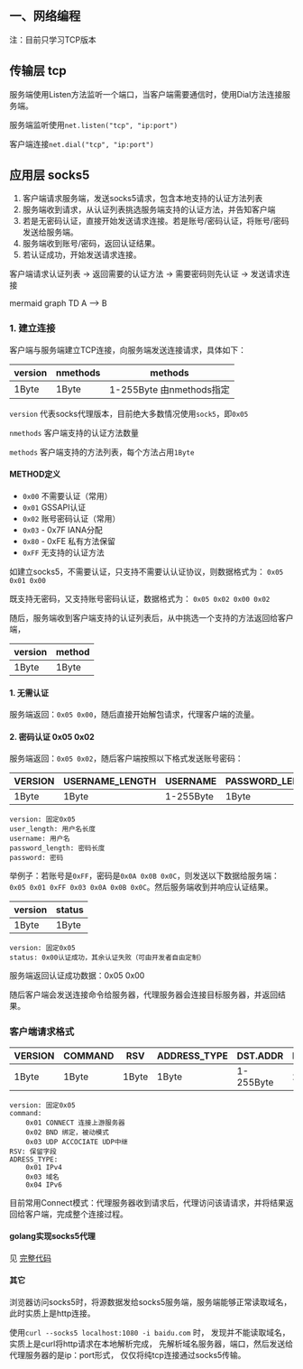## 一、网络编程

注：目前只学习TCP版本

## 传输层 tcp

服务端使用Listen方法监听一个端口，当客户端需要通信时，使用Dial方法连接服务端。

服务端监听使用`net.listen("tcp", "ip:port")`

客户端连接`net.dial("tcp", "ip:port")`

## 应用层 socks5

1. 客户端请求服务端，发送socks5请求，包含本地支持的认证方法列表
2. 服务端收到请求，从认证列表挑选服务端支持的认证方法，并告知客户端
3. 若是无密码认证，直接开始发送请求连接。若是账号/密码认证，将账号/密码发送给服务端。
4. 服务端收到账号/密码，返回认证结果。
5. 若认证成功，开始发送请求连接。

客户端请求认证列表 -> 返回需要的认证方法 -> 需要密码则先认证 -> 发送请求连接

mermaid
graph TD
   A --> B
   

### 1. 建立连接

客户端与服务端建立TCP连接，向服务端发送连接请求，具体如下：

| version | nmethods | methods |
| --- | --- | --- |
|1Byte | 1Byte | 1-255Byte 由nmethods指定 |

`version` 代表socks代理版本，目前绝大多数情况使用`sock5`，即`0x05`

`nmethods` 客户端支持的认证方法数量

`methods` 客户端支持的方法列表，每个方法占用`1Byte`

#### METHOD定义

- `0x00` 不需要认证（常用）
- `0x01` GSSAPI认证
- `0x02` 账号密码认证（常用）
- `0x03` - 0x7F IANA分配
- `0x80` - 0xFE 私有方法保留
- `0xFF` 无支持的认证方法

如建立socks5，不需要认证，只支持不需要认认证协议，则数据格式为：
`0x05 0x01 0x00`

既支持无密码，又支持账号密码认证，数据格式为：
`0x05 0x02 0x00 0x02`

随后，服务端收到客户端支持的认证列表后，从中挑选一个支持的方法返回给客户端，

version | method
--- | --- 
1Byte | 1Byte

#### 1. 无需认证
 服务端返回：`0x05 0x00`，随后直接开始解包请求，代理客户端的流量。

#### 2. 密码认证 0x05 0x02
服务端返回：`0x05 0x02`，随后客户端按照以下格式发送账号密码：

VERSION| USERNAME_LENGTH | USERNAME | PASSWORD_LENGTH | PASSWORD
--- | --- | --- | --- | ---
1Byte|1Byte|1-255Byte|1Byte|1-255Byte

    version: 固定0x05
    user_length: 用户名长度
    username: 用户名
    password_length: 密码长度
    password: 密码

举例子：若账号是`0xFF`，密码是`0x0A 0x0B 0x0C`，则发送以下数据给服务端：
`0x05 0x01 0xFF 0x03 0x0A 0x0B 0x0C`。然后服务端收到并响应认证结果。

version | status
--- | ---
1Byte | 1Byte

    version: 固定0x05
    status: 0x00认证成功，其余认证失败（可由开发者自由定制）

服务端返回认证成功数据：0x05 0x00

随后客户端会发送连接命令给服务器，代理服务器会连接目标服务器，并返回结果。

### 客户端请求格式


VERSION|COMMAND|RSV|ADDRESS_TYPE|DST.ADDR|DST.PORT
---|---|---|---|---|---
1Byte|1Byte|1Byte|1Byte|1-255Byte|2Byte

    version: 固定0x05
    command: 
        0x01 CONNECT 连接上游服务器
        0x02 BND 绑定，被动模式
        0x03 UDP ACCOCIATE UDP中继
    RSV: 保留字段
    ADRESS_TYPE:
        0x01 IPv4
        0x03 域名
        0x04 IPv6

目前常用Connect模式：代理服务器收到请求后，代理访问该请请求，并将结果返回给客户端，完成整个连接过程。

#### golang实现socks5代理
见 [完整代码](./Proxy/Socks5/socks5.go)



#### 其它

浏览器访问socks5时，将源数据发给socks5服务端，服务端能够正常读取域名，此时实质上是http连接。

使用`curl --socks5 localhost:1080 -i baidu.com` 时，
发现并不能读取域名，实质上是curl将http请求在本地解析完成，
先解析域名服务器，端口，然后发送给代理服务器的是ip：port形式，
仅仅将纯tcp连接通过socks5传输。
